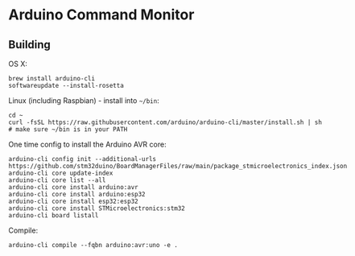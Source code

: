 <div style="width: 50em"> 

# Arduino Command Monitor

## Building

OS X:
```
brew install arduino-cli
softwareupdate --install-rosetta
```

Linux (including Raspbian) - install into `~/bin`:
```
cd ~
curl -fsSL https://raw.githubusercontent.com/arduino/arduino-cli/master/install.sh | sh
# make sure ~/bin is in your PATH
```

One time config to install the Arduino AVR core:
```
arduino-cli config init --additional-urls https://github.com/stm32duino/BoardManagerFiles/raw/main/package_stmicroelectronics_index.json
arduino-cli core update-index
arduino-cli core list --all
arduino-cli core install arduino:avr
arduino-cli core install arduino:esp32
arduino-cli core install esp32:esp32
arduino-cli core install STMicroelectronics:stm32
arduino-cli board listall
```

Compile:
```
arduino-cli compile --fqbn arduino:avr:uno -e .
```
